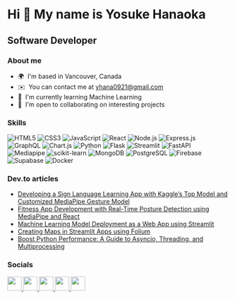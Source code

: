 Hi 👋 My name is Yosuke Hanaoka
===============================

Software Developer
------------------

### About me

* 🌍  I'm based in Vancouver, Canada
* ✉️  You can contact me at [yhana0921@gmail.com](mailto:yhana0921@gmail.com)
* 🧠  I'm currently learning Machine Learning
* 🤝  I'm open to collaborating on interesting projects

### Skills

![HTML5](https://img.shields.io/badge/-HTML5-E34F26?logo=html5&logoColor=white&style=for-the-badge)
![CSS3](https://img.shields.io/badge/-CSS3-1572B6?logo=css3&logoColor=white&style=for-the-badge)
![JavaScript](https://img.shields.io/badge/-JavaScript-F7DF1E?logo=javascript&logoColor=black&style=for-the-badge)
![React](https://img.shields.io/badge/-React-61DAFB?logo=react&logoColor=black&style=for-the-badge)
![Node.js](https://img.shields.io/badge/-Node.js-339933?logo=nodedotjs&logoColor=white&style=for-the-badge)
![Express.js](https://img.shields.io/badge/-Express.js-000000?logo=express&logoColor=white&style=for-the-badge)
![GraphQL](https://img.shields.io/badge/-GraphQL-E10098?logo=graphql&logoColor=white&style=for-the-badge)
![Chart.js](https://img.shields.io/badge/Chart.js-FF6384?style=for-the-badge&logo=chartdotjs&logoColor=white)
![Python](https://img.shields.io/badge/-Python-3776AB?logo=python&logoColor=white&style=for-the-badge)
![Flask](https://img.shields.io/badge/-Flask-000000?logo=flask&logoColor=white&style=for-the-badge)
![Streamlit](https://img.shields.io/badge/-Streamlit-FF4B4B?style=for-the-badge&logo=streamlit&logoColor=white)
![FastAPI](https://img.shields.io/badge/-FastAPI-009688?logo=fastapi&logoColor=white&style=for-the-badge)
![Mediapipe](https://img.shields.io/badge/-Mediapipe-FF5722?logo=google&logoColor=white&style=for-the-badge)
![scikit-learn](https://img.shields.io/badge/-scikit--learn-F7931E?logo=scikitlearn&logoColor=white&style=for-the-badge)
![MongoDB](https://img.shields.io/badge/-MongoDB-47A248?logo=mongodb&logoColor=white&style=for-the-badge)
![PostgreSQL](https://img.shields.io/badge/-PostgreSQL-336791?logo=postgresql&logoColor=white&style=for-the-badge)
![Firebase](https://img.shields.io/badge/-Firebase-FFCA28?logo=firebase&logoColor=black&style=for-the-badge)
![Supabase](https://img.shields.io/badge/-Supabase-3ECF8E?logo=supabase&logoColor=white&style=for-the-badge)
![Docker](https://img.shields.io/badge/Docker-2496ED?style=for-the-badge&logo=docker&logoColor=white)

### Dev.to articles

* [Developing a Sign Language Learning App with Kaggle’s Top Model and Customized MediaPipe Gesture Model](https://dev.to/yoshan0921/developing-an-asl-app-with-kaggles-top-model-and-customized-mediapipe-gesture-model-5eaa)
* [Fitness App Development with Real-Time Posture Detection using MediaPipe and React](https://dev.to/yoshan0921/fitness-app-development-with-real-time-posture-detection-using-mediapipe-38do)
* [Machine Learning Model Deployment as a Web App using Streamlit](https://dev.to/yoshan0921/machine-learning-model-deployment-as-a-web-app-using-streamlit-2c5p)
* [Creating Maps in Streamlit Apps using Folium](https://dev.to/yoshan0921/creating-maps-in-streamlit-apps-using-folium-lmm)
* [Boost Python Performance: A Guide to Asyncio, Threading, and Multiprocessing](https://dev.to/yoshan0921/accelerate-python-programs-with-concurrent-programming-28j9)

### Socials

<p align="left"> <a href="https://www.dev.to/yoshan0921" target="_blank" rel="noreferrer"> <picture> <source media="(prefers-color-scheme: dark)" srcset="https://raw.githubusercontent.com/danielcranney/readme-generator/main/public/icons/socials/devdotto-dark.svg" /> <source media="(prefers-color-scheme: light)" srcset="https://raw.githubusercontent.com/danielcranney/readme-generator/main/public/icons/socials/devdotto.svg" /> <img src="https://raw.githubusercontent.com/danielcranney/readme-generator/main/public/icons/socials/devdotto.svg" width="32" height="32" /> </picture> </a> <a href="https://www.facebook.com/yosuke.hanaoka" target="_blank" rel="noreferrer"> <picture> <source media="(prefers-color-scheme: dark)" srcset="https://raw.githubusercontent.com/danielcranney/readme-generator/main/public/icons/socials/facebook-dark.svg" /> <source media="(prefers-color-scheme: light)" srcset="https://raw.githubusercontent.com/danielcranney/readme-generator/main/public/icons/socials/facebook.svg" /> <img src="https://raw.githubusercontent.com/danielcranney/readme-generator/main/public/icons/socials/facebook.svg" width="32" height="32" /> </picture> </a> <a href="https://www.github.com/yoshan0921" target="_blank" rel="noreferrer"> <picture> <source media="(prefers-color-scheme: dark)" srcset="https://raw.githubusercontent.com/danielcranney/readme-generator/main/public/icons/socials/github-dark.svg" /> <source media="(prefers-color-scheme: light)" srcset="https://raw.githubusercontent.com/danielcranney/readme-generator/main/public/icons/socials/github.svg" /> <img src="https://raw.githubusercontent.com/danielcranney/readme-generator/main/public/icons/socials/github.svg" width="32" height="32" /> </picture> </a> <a href="https://www.linkedin.com/in/yosuke-hanaoka/" target="_blank" rel="noreferrer"> <picture> <source media="(prefers-color-scheme: dark)" srcset="https://raw.githubusercontent.com/danielcranney/readme-generator/main/public/icons/socials/linkedin-dark.svg" /> <source media="(prefers-color-scheme: light)" srcset="https://raw.githubusercontent.com/danielcranney/readme-generator/main/public/icons/socials/linkedin.svg" /> <img src="https://raw.githubusercontent.com/danielcranney/readme-generator/main/public/icons/socials/linkedin.svg" width="32" height="32" /> </picture> </a> <a href="https://www.x.com/yoshan0921" target="_blank" rel="noreferrer"> <picture> <source media="(prefers-color-scheme: dark)" srcset="https://raw.githubusercontent.com/danielcranney/readme-generator/main/public/icons/socials/twitter-dark.svg" /> <source media="(prefers-color-scheme: light)" srcset="https://raw.githubusercontent.com/danielcranney/readme-generator/main/public/icons/socials/twitter.svg" /> <img src="https://raw.githubusercontent.com/danielcranney/readme-generator/main/public/icons/socials/twitter.svg" width="32" height="32" /> </picture> </a></p>
